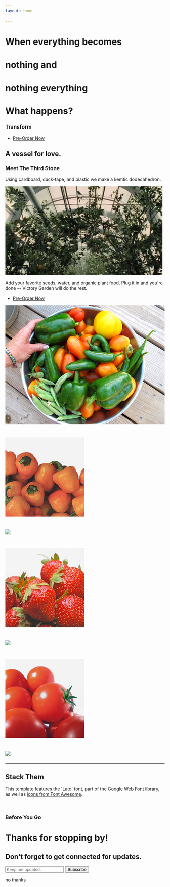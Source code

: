 ```yaml
---
layout: home

---
```

<!-- Header -->
<a name="about"></a>
<div class="intro-header">
  <div class="container">
    <div class="row">
      <div class="col-lg-12">
        <div class="intro-message">
          <h1>
            When everything becomes
          </h1>
          <h1>
            nothing and
          </h1>
          <h1>
            nothing everything
          </h1>
          <h1>
            What happens?
          </h1>
          <h3>Transform <span class="everyone"></span></h3>
          <div class="buffer"></div>
          <ul class="list-inline intro-social-buttons">
            <li>
              <a href="/#pre-order" id="preorder-btn" class="btn btn-default btn-success btn-lg"><i class="fa"></i> <span class="network-name">Pre-Order Now</span></a>
            </li>
          </ul>
        </div>
      </div>
    </div>
  </div>
<!-- /.container -->
</div>
<!-- /.intro-header -->

<!-- Page Content -->

<a  name="services"></a>
<div class="content-section-a">
  <div class="container">
    <div class="row">
      <div class="col-lg-5 col-sm-6">
        <div class="clearfix"></div>
        <h2 class="section-heading">A vessel for love.</h2>
        <h3>Meet The Third Stone</h3>
        <p class="lead">Using cardboard, duck-tape, and plastic we make a kemtic dodecahedron.</p>
        <p>
        <img class="img-responsive round" src="assets/img/grehou.gif" alt="">
        </p>
        <p class="lead">Add your favorite seeds, water, and organic plant food. Plug it in and you're done -- Victory Garden will do the rest.</p>
        <div class="clearfix"></div>
        <ul class="list-inline intro-social-buttons">
          <li>
          <a href="/#pre-order" id="preorder-btn" class="btn btn-default btn-success btn-lg"><i class="fa"></i> <span class="network-name">Pre-Order Now</span></a>
          </li>
        </ul>
      </div>
      <div class="col-lg-5 col-lg-offset-2 col-sm-6">
        <img class="img-responsive round" src="assets/img/ipad.png" alt="">
      </div>
    </div>
</div>
<!-- /.container -->

<!-- /.content-section-a -->
<div class="hide content-section-b">
  <div class="container">
    <div class="row text-center">
      <div class="col-lg-4">
        <h1>
          <img src="assets/img/peppers.png" > 
        </h1>
        <h2>
          <img src="http://placehold.it/100x100" > 
        </h2>
      </div>
      <div class="col-lg-4">
        <h1>
          <img src="assets/img/strawberry.png" > 
        </h1>
        <h2>
          <img src="http://placehold.it/100x100" > 
        </h2>
      </div>
      <div class="col-lg-4">
        <h1>
          <img src="assets/img/tiny.png" > 
        </h1>
        <h2>
          <img src="http://placehold.it/100x100" > 
        </h2>
      </div>
    </div>
  </div>
  <!-- /.container -->
</div>

<!-- /.content-section-b -->

<div class="hide content-section-a">
  <div class="container">
    <div class="row">
      <div class="col-lg-5 col-sm-6">
        <hr class="section-heading-spacer">
        <div class="clearfix"></div>
        <h2 class="section-heading">Stack Them</h2>
        <p class="lead">This template features the 'Lato' font, part of the <a target="_blank" href="http://www.google.com/fonts">Google Web Font library</a>, as well as <a target="_blank" href="http://fontawesome.io">icons from Font Awesome</a>.</p>
      </div>
      <div class="col-lg-5 col-lg-offset-2 col-sm-6">
        <img class="img-responsive" src="img/phones.png" alt="">
      </div>
    </div>
  </div>
  <!-- /.container -->
</div>
<!-- /.content-section-a -->

<!--       <ul class="social-list-small">
<li>
<g:plusone size="medium" href="<%= request.url %>"></g:plusone>
</li>
<li>
<a href="https://twitter.com/share" class="twitter-share-button" data-url="<%= request.url %>" data-text="I just signed up for this:">Tweet</a>
</li>
<li>
<div class="fb-like" data-href="<%= request.url %>" data-send="false" data-layout="button_count" data-width="90" data-show-faces="false" data-font="arial"></div>
</li>
</ul>

<div id="notices">
<div id="success" style="display: none;">Success! Please check your inbox for a confirmation request.</div>
<div id="error" style="display: none;">Sorry, MailChimp couldn't validate your email. Try again?</div>
</div>
<form action="/signup" class="form-inline">
<input id="email" name="email"  type="text" class="input-xlarge" placeholder="Email me about the project">
<button type="submit" class="btn btn-success">Subscribe</button>
</form> -->
<!-- Ouibounce Modal -->
<div id="ouibounce-modal" class="preorder-exit-modal">
  <div class="underlay"></div>
  <div class="modal">
    <div class="modal-title">
      <h3>Before You Go</h3>
    </div>
    <div class="modal-body">
      <div class="row text-center">
        <h1>Thanks for stopping by!</h1>
        <h2>Don't forget to get connected for updates.</h2>
      </div>
      <form action="/signup" class="form-inline">
        <input id="email" name="email"  type="text" class="input-xlarge" placeholder="Keep me updated.">
        <button type="submit" class="btn btn-lg btn-success">Subscribe</button>
      </form>
    </div>
    <div class="modal-footer">
      <p>no thanks</p>
    </div>
  </div>
</div>
